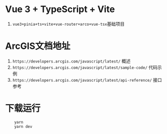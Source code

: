 # Vue 3 + TypeScript + Vite

1. `vue3+pinia+ts+vite+vue-router+arco+vue-tsx`基础项目

# ArcGIS文档地址

1. `https://developers.arcgis.com/javascript/latest/` 概述
2. `https://developers.arcgis.com/javascript/latest/sample-code/` 代码示例
3. `https://developers.arcgis.com/javascript/latest/api-reference/` 接口参考

# 下载运行
```
    yarn 
    yarn dev
```

